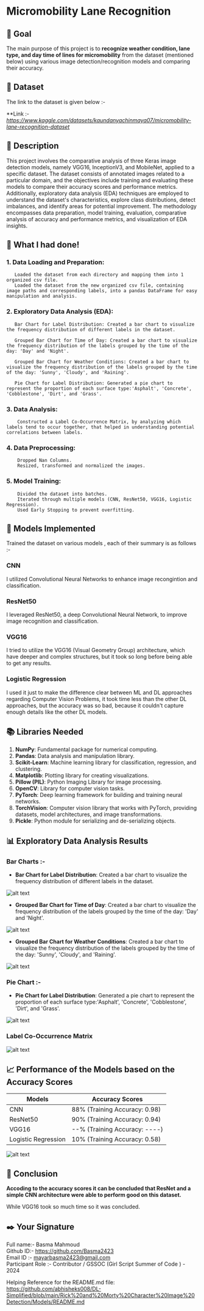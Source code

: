 # Micromobility Lane Recognition 

## 🎯 Goal
The main purpose of this project is to **recognize weather condition, lane type, and day time of lines for micromobility** from the dataset (mentioned below) using various image detection/recognition models and comparing their accuracy.                                                                                

## 🧵 Dataset

The link to the dataset is given below :-

**Link :- *https://www.kaggle.com/datasets/kaundanyachinmaya07/micromobility-lane-recognition-dataset*

## 🧾 Description

This project involves the comparative analysis of three Keras image detection models, namely VGG16, InceptionV3, and MobileNet, applied to a specific dataset. The dataset consists of annotated images related to a particular domain, and the objectives include training and evaluating these models to compare their accuracy scores and performance metrics. Additionally, exploratory data analysis (EDA) techniques are employed to understand the dataset's characteristics, explore class distributions, detect imbalances, and identify areas for potential improvement. The methodology encompasses data preparation, model training, evaluation, comparative analysis of accuracy and performance metrics, and visualization of EDA insights. 

## 🧮 What I had done!

### 1. Data Loading and Preparation:
       Loaded the dataset from each directory and mapping them into 1 organized csv file.
       Loaded the dataset from the new organized csv file, containing image paths and corresponding labels, into a pandas DataFrame for easy manipulation and analysis.

### 2. Exploratory Data Analysis (EDA):
       Bar Chart for Label Distribution: Created a bar chart to visualize the frequency distribution of different labels in the dataset.
      
       Grouped Bar Chart for Time of Day: Created a bar chart to visualize the frequency distribution of the labels grouped by the time of the day: 'Day' and 'Night'.

       Grouped Bar Chart for Weather Conditions: Created a bar chart to visualize the frequency distribution of the labels grouped by the time of the day: 'Sunny', 'Cloudy', and 'Raining'.
       
       Pie Chart for Label Distribution: Generated a pie chart to represent the proportion of each surface type:'Asphalt', 'Concrete', 'Cobblestone', 'Dirt', and 'Grass'.

### 3. Data Analysis:
        Constructed a Label Co-Occurrence Matrix, by analyzing which labels tend to occur together, that helped in understanding potential correlations between labels.

### 4. Data Preprocessing:
        Dropped Nan Columns.
        Resized, transformed and normalized the images.

### 5. Model Training:
        Divided the dataset into batches.
        Iterated through multiple models (CNN, ResNet50, VGG16, Logistic Regression).
        Used Early Stopping to prevent overfitting.


## 🚀 Models Implemented

Trained the dataset on various models , each of their summary is as follows :-

### CNN
I utilized Convolutional Neural Networks to enhance image recongintion and classification.

### ResNet50
I leveraged ResNet50, a deep Convolutional Neural Network, to improve image recognition and classification.

### VGG16
I tried to utilize the VGG16 (Visual Geometry Group) architecture, which have deeper and complex structures, but it took so long before being able to get any results.

### Logistic Regression
I used it just to make the difference clear between ML and DL approaches regarding Computer Vision Problems, it took time less than the other DL approaches, but the accuracy was so bad, because it couldn't capture enough details like the other DL models. 


## 📚 Libraries Needed

1. **NumPy**: Fundamental package for numerical computing.
2. **Pandas**: Data analysis and manipulation library.
3. **Scikit-Learn**: Machine learning library for classification, regression, and clustering.
4. **Matplotlib**: Plotting library for creating visualizations.
5. **Pillow (PIL)**: Python Imaging Library for image processing.
6. **OpenCV**: Library for computer vision tasks.
7. **PyTorch**: Deep learning framework for building and training neural networks.
8. **TorchVision**: Computer vision library that works with PyTorch, providing datasets, model architectures, and image transformations.
9. **Pickle**: Python module for serializing and de-serializing objects.

## 📊 Exploratory Data Analysis Results

### Bar Charts :-

- **Bar Chart for Label Distribution**: Created a bar chart to visualize the frequency distribution of different labels in the dataset.

![alt text](Images/Bar-Chart-Label-Distribution.png)

- **Grouped Bar Chart for Time of Day**: Created a bar chart to visualize the frequency distribution of the labels grouped by the time of the day: 'Day' and 'Night'.

![alt text](Images/Grouped-Bar-Chart-for-Time-of-Day.png)

- **Grouped Bar Chart for Weather Conditions**: Created a bar chart to visualize the frequency distribution of the labels grouped by the time of the day: 'Sunny', 'Cloudy', and 'Raining'.

![alt text](Images/Grouped-Bar-Chart-for-Weather-Conditions.png)

### Pie Chart :-

- **Pie Chart for Label Distribution**: Generated a pie chart to represent the proportion of each surface type:'Asphalt', 'Concrete', 'Cobblestone', 'Dirt', and 'Grass'.

![alt text](Images/Pie-Chart-for-Surface-Type-Distribution.png)

### Label Co-Occurrence Matrix

![alt text](Images/co-occurrence-heatmap.png)

## 📈 Performance of the Models based on the Accuracy Scores

| Models             |       Accuracy Scores|
|--------------------|------------|
|CNN                 | 88% (Training Accuracy: 0.98) |
|ResNet50            | 90% (Training Accuracy: 0.94) |
|VGG16               | --% (Training Accuracy: ----) |
|Logistic Regression | 10% (Training Accuracy: 0.58) |

![alt text](Images/CNN_ResNet_Accuracies.png)

## 📢 Conclusion

**Accoding to the accuracy scores it can be concluded that ResNet and a simple CNN architecture were able to perform good on this dataset.**

While VGG16 took so much time so it was concluded.


## ✒️ Your Signature

Full name:- Basma Mahmoud                      
Github ID:- https://github.com/Basma2423  
Email ID :- mayarbasma2423@gmail.com  
Participant Role :- Contributor / GSSOC (Girl Script Summer of Code ) - 2024


Helping Reference for the README.md file: https://github.com/abhisheks008/DL-Simplified/blob/main/Rick%20and%20Morty%20Character%20Image%20Detection/Models/README.md
